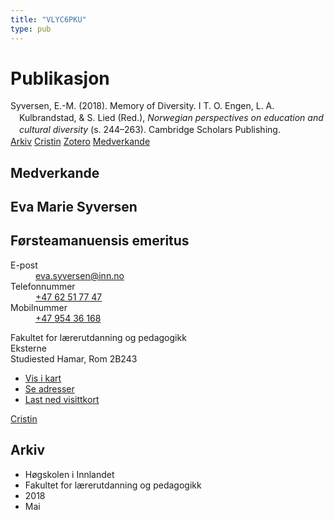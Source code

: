 ```yaml
---
title: "VLYC6PKU"
type: pub
---
```

<h1>Publikasjon</h1>
<article id="csl-bib-container-VLYC6PKU" class="csl-bib-container">
  <div class="csl-bib-body" style="line-height: 1.35; padding-left: 1em; text-indent:-1em;">
  <div class="csl-entry">Syversen, E.-M. (2018). Memory of Diversity. I T. O. Engen, L. A. Kulbrandstad, &amp; S. Lied (Red.), <i>Norwegian perspectives on education and cultural diversity</i> (s. 244&#x2013;263). Cambridge Scholars Publishing.</div>
</div>
  <div class="csl-bib-buttons">
    <a href="#taxonomy-article-VLYC6PKU" class="csl-bib-button">Arkiv</a>
    <a href alt="Cristin URL" class="csl-bib-button">Cristin</a>
    <a href alt="Zotero URL" class="csl-bib-button">Zotero</a>
    <a href="#contributors-article-VLYC6PKU" class="csl-bib-button">Medverkande</a>
  </div>
  <div id="csl-bib-meta-container-VLYC6PKU"></div>
</article>
<div id="csl-bib-meta-VLYC6PKU" class="csl-bib-meta">
  <article id="contributors-article-VLYC6PKU" class="contributors-article">
    <h1>Medverkande</h1>
    <div class="personas">
<div class="vrtx-hinn-person-card">
<div class="photo">
<i class="lar la-user-circle missing-person"></i>
</div>
<div class="info">
<hgroup><h1>Eva Marie Syversen</h1>
<h2>Førsteamanuensis emeritus</h2>
</hgroup><dl>
<dt>E-post</dt>
<dd>
<a href="mailto:eva.syversen@inn.no">eva.syversen@inn.no</a>
</dd>
<dt>Telefonnummer</dt>
<dd><a href="tel:+4762517747">
+47 62 51 77 47
</a></dd>
<dt>Mobilnummer</dt>
<dd><a href="tel:+4795436168">
+47 954 36 168
</a></dd>
</dl>
<p>
Fakultet for lærerutdanning og pedagogikk<br>
Eksterne<br>
Studiested Hamar,
Rom 2B243
</p>
<ul class="vrtx-hinn-links">
<li><a href="https://www.google.com/maps?q=60.796320,%2011.074390">Vis i kart</a></li>
<li><a href="https://www.inn.no/finn-en-ansatt/eva-syversen.html#vrtx-hinn-addresses">Se adresser</a></li>
<li><a href="https://www.inn.no/finn-en-ansatt/eva-syversen.html?vrtx=vcf">Last ned visittkort</a></li>
</ul>
</div>
</div>
<a href="https://app.cristin.no/persons/show.jsf?id=100353" alt="Cristin URL" class="personas-cristin">Cristin</a>
</div>
  </article>
  <article id="taxonomy-article-VLYC6PKU" class="taxonomy-article">
    <h1>Arkiv</h1>
    <ul>
      <li>Høgskolen i Innlandet</li>
      <li>Fakultet for lærerutdanning og pedagogikk</li>
      <li>2018</li>
      <li>Mai</li>
    </ul>
  </article>
</div>
